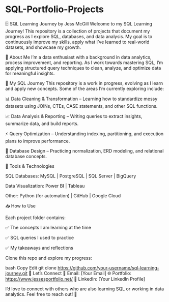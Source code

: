 # SQL-Portfolio-Projects

🗄️ SQL Learning Journey by Jess McGill
Welcome to my SQL Learning Journey! This repository is a collection of projects that document my progress as I explore SQL, databases, and data analysis. My goal is to continuously improve my skills, apply what I’ve learned to real-world datasets, and showcase my growth.

📌 About Me
I’m a data enthusiast with a background in data analytics, process improvement, and reporting. As I work towards mastering SQL, I’m applying structured query techniques to clean, analyze, and optimize data for meaningful insights.

📂 My SQL Journey
This repository is a work in progress, evolving as I learn and apply new concepts. Some of the areas I’m currently exploring include:

📊 Data Cleaning & Transformation – Learning how to standardize messy datasets using JOINs, CTEs, CASE statements, and other SQL functions.

📈 Data Analysis & Reporting – Writing queries to extract insights, summarize data, and build reports.

⚡ Query Optimization – Understanding indexing, partitioning, and execution plans to improve performance.

📡 Database Design – Practicing normalization, ERD modeling, and relational database concepts.

🔧 Tools & Technologies

SQL Databases: MySQL | PostgreSQL | SQL Server | BigQuery

Data Visualization: Power BI | Tableau

Other: Python (for automation) | GitHub | Google Cloud

📥 How to Use

Each project folder contains:

✅ The concepts I am learning at the time

✅ SQL queries I used to practice

✅ My takeaways and reflections

Clone this repo and explore my progress:

bash
Copy
Edit
git clone https://github.com/your-username/sql-learning-journey.git
🚀 Let’s Connect
📧 Email: [Your Email]
🌐 Portfolio: https://www.jessesportfolio.net/
💼 LinkedIn: [Your LinkedIn Profile]

I’d love to connect with others who are also learning SQL or working in data analytics. Feel free to reach out! 🚀
